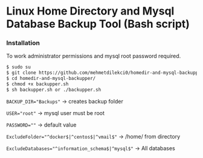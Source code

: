 # Linux Home Directory and Mysql Database Backup Tool (Bash script)

### Installation
To work administrator permissions and mysql root password required.

```sh
$ sudo su
$ git clone https://github.com/mehmetdilekci0/homedir-and-mysql-backupper.git
$ cd homedir-and-mysql-backupper/
$ chmod +x backupper.sh
$ sh backupper.sh or ./backupper.sh
```

`BACKUP_DIR="Backups"` -> creates backup folder

`USER="root"` -> mysql user must be root

`PASSWORD=""` -> default value

`ExcludeFolder="^docker$|^centos$|^vmail$"` -> /home/ from directory 

`ExcludeDatabases="^information_schema$|^mysql$"` -> All databases
